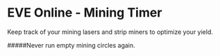 # EVE Online - Mining Timer

Keep track of your mining lasers and strip miners to optimize your yield.

#####Never run empty mining circles again.
